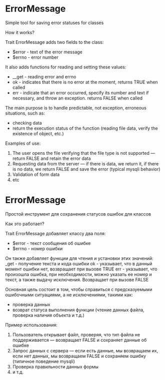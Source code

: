 # ErrorMessage
Simple tool for saving error statuses for classes

How it works?

Trait ErrorMessage adds two fields to the class: 
  - $error - text of the error message 
  - $errno - error number 

It also adds functions for reading and setting these values:
  - __get - reading error and errno
  - ok    - indicates that there is no error at the moment, returns TRUE when called
  - err   - indicate that an error occurred, specify its number and text if necessary, and throw an exception. returns FALSE when called 

The main purpose is to handle predictable, not exception, erroneous situations, such as:
  - checking data
  - return the execution status of the function (reading file data, verify the existence of object, etc.)

Examples of use:
1. The user opens the file verifying that the file type is not supported — return FALSE and retain the error data
2. Requesting data from the server — if there is data, we return it, if there is no data, we return FALSE and save the error (typical mysqli behavior)
3. Validation of form data
4. etc

# ErrorMessage
Простой инструмент для сохранения статусов ошибок для классов

Как это работает?

Trait ErrorMessage добавляет классу два поля:
  - $error - текст сообщения об ошибке
  - $errno - номер ошибки 

Он также добавляет функции для чтения и установки этих значений:
  _get - получение текста и кода ошибки
  ok   - указывает, что в данный момент ошибки нет, возвращает при вызове TRUE
  err  - указывает, что произошла ошибка, при необходимости, можно указать ее номер и текст, а также выдачу исключения. Возвращает при вызове FALSE

Основная цель состоит в том, чтобы справиться с предсказуемыми ошибочными ситуациями, а не исключениями, такими как:
- проверка данных
- возврат статуса выполнения функции (чтение данных файла, проверка наличия объекта и т.д.)

Пример использования:
1. Пользователь открывает файл, проверяя, что тип файла не поддерживается — возвращает FALSE и сохраняет данные об ошибке
2. Запрос данных с сервера — если есть данные, мы возвращаем их, если нет данных, мы возвращаем FALSE и сохраняем ошибку (типичное поведение mysqli)
3. Проверка правильности данных формы
4. и т.д.
